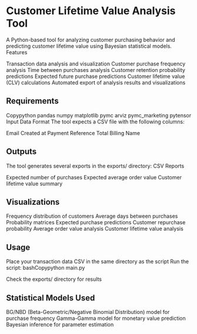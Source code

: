 # **Customer Lifetime Value Analysis Tool**

A Python-based tool for analyzing customer purchasing behavior and predicting customer lifetime value using Bayesian statistical models.
Features

Transaction data analysis and visualization
Customer purchase frequency analysis
Time between purchases analysis
Customer retention probability predictions
Expected future purchase predictions
Customer lifetime value (CLV) calculations
Automated export of analysis results and visualizations

## **Requirements**

Copypython
pandas
numpy
matplotlib
pymc
arviz
pymc_marketing
pytensor
Input Data Format
The tool expects a CSV file with the following columns:

Email
Created at
Payment Reference
Total
Billing Name

## **Outputs** 

The tool generates several exports in the exports/ directory:
CSV Reports

Expected number of purchases
Expected average order value
Customer lifetime value summary

## **Visualizations**

Frequency distribution of customers
Average days between purchases
Probability matrices
Expected purchase predictions
Customer repurchase probability
Average order value analysis
Customer lifetime value analysis

## **Usage**

Place your transaction data CSV in the same directory as the script
Run the script:
bashCopypython main.py

Check the exports/ directory for results

## **Statistical Models Used**

BG/NBD (Beta-Geometric/Negative Binomial Distribution) model for purchase frequency
Gamma-Gamma model for monetary value prediction
Bayesian inference for parameter estimation
